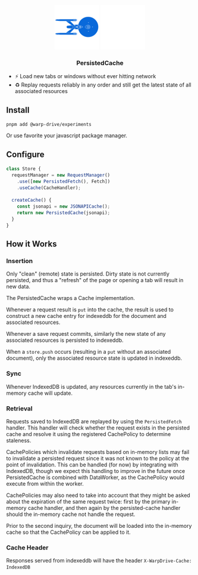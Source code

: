 <p align="center">
  <img
    class="project-logo"
    src="../../NCC-1701-a-blue.svg#gh-light-mode-only"
    alt="WarpDrive"
    width="120px"
    title="WarpDrive" />
  <img
    class="project-logo"
    src="../../NCC-1701-a.svg#gh-dark-mode-only"
    alt="WarpDrive"
    width="120px"
    title="WarpDrive" />
</p>

<h3 align="center">PersistedCache</h3>

- ⚡️ Load new tabs or windows without ever hitting network
- ♻️ Replay requests reliably in any order and still get the latest state of all associated resources

## Install

```cli
pnpm add @warp-drive/experiments
```

Or use favorite your javascript package manager.

## Configure

```ts
class Store {
  requestManager = new RequestManager()
    .use([new PersistedFetch(), Fetch])
    .useCache(CacheHandler);

  createCache() {
    const jsonapi = new JSONAPICache();
    return new PersistedCache(jsonapi);
  }
}
```

## How it Works

### Insertion

Only "clean" (remote) state is persisted. Dirty state is not currently persisted, and thus
a "refresh" of the page or opening a tab will result in new data.

The PersistedCache wraps a Cache implementation.

Whenever a request result is `put` into the cache, the result is used 
to construct a new cache entry for indexeddb for the document and associated resources.

Whenever a save request commits, similarly the new state of any associated resources
is persisted to indexeddb.

When a `store.push` occurs (resulting in a `put` without an associated document), only
the associated resource state is updated in indexeddb.

### Sync

Whenever IndexedDB is updated, any resources currently in the tab's in-memory cache
will update.

### Retrieval

Requests saved to IndexedDB are replayed by using the `PersistedFetch` handler.
This handler will check whether the request exists in the persisted cache
and resolve it using the registered CachePolicy to determine staleness.

CachePolicies which invalidate requests based on in-memory lists may fail
to invalidate a persisted request since it was not known to the policy at
the point of invalidation. This can be handled (for now) by integrating with IndexedDB,
though we expect this handling to improve in the future once PersistedCache is
combined with DataWorker, as the CachePolicy would execute from within the worker.

CachePolicies may also need to take into account that they might be asked about the
expiration of the same request twice: first by the primary in-memory cache handler,
and then again by the persisted-cache handler should the in-memory cache not handle the
request.

Prior to the second inquiry, the document will be loaded into the in-memory cache so
that the CachePolicy can be applied to it.

### Cache Header

Responses served from indexeddb will have the header `X-WarpDrive-Cache: IndexedDB`
